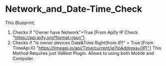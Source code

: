 # Network_and_Date-Time_Check
This Blueprint; 
1) Checks if "Owner have Network"=True [From Apify IP Check "https://api.ipify.org?format=json"]. 
2) Checks if "Is owner devices Date&amp;Time Right(from IP)" = True [From TimeApi.IO "https://timeapi.io/api/Time/current/ip?ipAddress=[IP]"]
 This Method Requires just VaRest Plugin.
Allows to using both Mobile and Computer.
